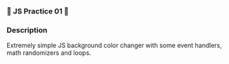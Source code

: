 ### :tada: JS Practice 01 :tada:

### Description
Extremely simple JS background color changer with some event handlers, math randomizers and loops.

